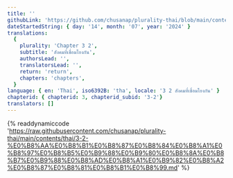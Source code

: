 ```yaml
---
title: ''
githubLink: 'https://github.com/chusanap/plurality-thai/blob/main/contents/thai/3-2-%E0%B8%AA%E0%B8%B1%E0%B8%87%E0%B8%84%E0%B8%A1%E0%B8%97%E0%B8%B5%E0%B9%88%E0%B9%80%E0%B8%8A%E0%B8%B7%E0%B9%88%E0%B8%AD%E0%B8%A1%E0%B9%82%E0%B8%A2%E0%B8%87%E0%B8%81%E0%B8%B1%E0%B8%99.md'
dateStartedString: { day: '14', month: '07', year: '2024' }
translations:
  {
    plurality: 'Chapter 3 2',
    subtitle: 'สังคมที่เชื่อมโยงกัน',
    authorsLead: '',
    translatorsLead: '',
    return: 'return',
    chapters: 'chapters',
  }
language: { en: 'Thai', iso6392B: 'tha', locale: '3 2 สังคมที่เชื่อมโยงกัน' }
chapterid: { chapterid: 3, chapterid_subid: '3-2'}
translators: []
---
```

{% readdynamiccode 'https://raw.githubusercontent.com/chusanap/plurality-thai/main/contents/thai/3-2-%E0%B8%AA%E0%B8%B1%E0%B8%87%E0%B8%84%E0%B8%A1%E0%B8%97%E0%B8%B5%E0%B9%88%E0%B9%80%E0%B8%8A%E0%B8%B7%E0%B9%88%E0%B8%AD%E0%B8%A1%E0%B9%82%E0%B8%A2%E0%B8%87%E0%B8%81%E0%B8%B1%E0%B8%99.md' %}